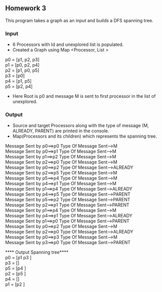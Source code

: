 ## Homework 3

This program takes a graph as an input and builds a DFS spanning tree.

### Input


* 6 Processors with Id and unexplored list is populated.
* Created a Graph using Map <Processor, List<Processor> >

p0 = [p1, p2, p3]  
p1 = [p0, p2, p4]  
p2 = [p1, p0, p5]  
p3 = [p0]  
p4 = [p1, p5]  
p5 = [p2, p4]  

* Here Root is p0 and message M is sent to first processor in the list of unexplored.

### Output


* Source and target Processors along with the type of message (M, ALREADY, PARENT) are printed in the console.
* Map(Processors and its children) which represents the spanning tree.

Message Sent by p0==>p0 Type Of Message Sent-->M  
Message Sent by p0==>p1 Type Of Message Sent-->M  
Message Sent by p1==>p2 Type Of Message Sent-->M  
Message Sent by p2==>p0 Type Of Message Sent-->M  
Message Sent by p0==>p2 Type Of Message Sent-->ALREADY  
Message Sent by p2==>p5 Type Of Message Sent-->M  
Message Sent by p5==>p4 Type Of Message Sent-->M  
Message Sent by p4==>p1 Type Of Message Sent-->M  
Message Sent by p1==>p4 Type Of Message Sent-->ALREADY  
Message Sent by p4==>p5 Type Of Message Sent-->PARENT  
Message Sent by p5==>p2 Type Of Message Sent-->PARENT  
Message Sent by p2==>p1 Type Of Message Sent-->PARENT  
Message Sent by p1==>p4 Type Of Message Sent-->M  
Message Sent by p4==>p1 Type Of Message Sent-->ALREADY  
Message Sent by p1==>p0 Type Of Message Sent-->PARENT  
Message Sent by p0==>p2 Type Of Message Sent-->M  
Message Sent by p2==>p0 Type Of Message Sent-->ALREADY  
Message Sent by p0==>p3 Type Of Message Sent-->M  
Message Sent by p3==>p0 Type Of Message Sent-->PARENT  

**** Output Spanning tree****    
p0 = [p1 p3 ]  
p3 = []  
p5 = [p4 ]  
p2 = [p5 ]  
p4 = []  
p1 = [p2 ]  

